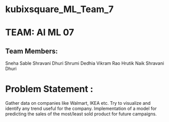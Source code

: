 # kubixsquare_ML_Team_7

# TEAM: AI ML 07
## Team Members: 

Sneha Sable
Shravani Dhuri
Shrumi Dedhia
Vikram Rao
Hrutik Naik
Shravani Dhuri

# Problem Statement : 
Gather data on companies like Walmart, IKEA etc. Try to visualize and identify any trend useful for the company. Implementation of a model for predicting the sales of the most/least sold product for future campaigns.

